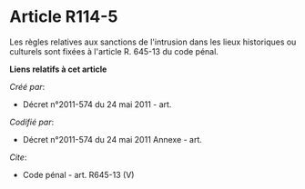 # Article R114-5

Les règles relatives aux sanctions de l'intrusion dans les lieux historiques ou culturels sont fixées à l'article R. 645-13
du code pénal.

**Liens relatifs à cet article**

_Créé par_:

  - Décret n°2011-574 du 24 mai 2011  - art.

_Codifié par_:

  - Décret n°2011-574 du 24 mai 2011 Annexe - art.

_Cite_:

  - Code pénal - art. R645-13 (V)
